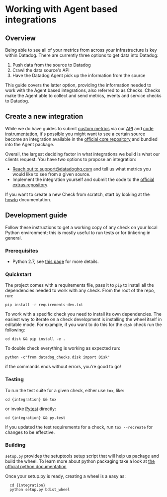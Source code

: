 # Working with Agent based integrations

## Overview

Being able to see all of your metrics from across your infrastructure is key within Datadog. There are currently three options to get data into Datadog:

1. Push data from the source to Datadog
2. Crawl the data source's API
3. Have the Datadog Agent pick up the information from the source

This guide covers the latter option, providing the information needed to work with the Agent based integrations, also referred to as Checks. Checks make the Agent able to collect and send metrics, events and service checks to Datadog.

## Create a new integration

While we do have guides to submit [custom metrics][1] via our [API][2] and [code instrumentation][3], it's possible you might want to see a certain source become an integration available in the [official core repository][4] and bundled into the Agent package.

Overall, the largest deciding factor in what integrations we build is what our clients request. You have two options to propose an integration:

* [Reach out to support@datadoghq.com][5] and tell us what metrics you would like to see from a given source.
* Implement the integration yourself and submit the code to the [official extras repository][6].

If you want to create a new Check from scratch, start by looking at the [howto](new_check_howto.md) documentation.

## Development guide

Follow these instructions to get a working copy of any check on your local Python environment; this is mostly useful to run tests or for tinkering in general.

### Prerequisites

* Python 2.7, see [this page][7] for more details.

### Quickstart

The project comes with a requirements file, pass it to `pip` to install all the dependencies needed to work with any check. From the root of the repo, run:

```
pip install -r requirements-dev.txt
```

To work with a specific check you need to install its own dependencies. The easiest way to iterate on a check development is installing the wheel itself in editable mode. For example, if you want to do this for the `disk` check run the following:

```
cd disk && pip install -e .
```

To double check everything is working as expected run:

```
python -c"from datadog_checks.disk import Disk"
```

if the commands ends without errors, you're good to go!

### Testing

To run the test suite for a given check, either use `tox`, like:

```
cd {integration} && tox
```

or invoke [Pytest][8] directly:

```
cd {integration} && py.test
```

If you updated the test requirements for a check, run `tox --recreate` for changes to be effective.

### Building

`setup.py` provides the setuptools setup script that will help us package and build the wheel. To learn more about python packaging take a look at [the official python documentation][9]

Once your setup.py is ready, creating a wheel is a easy as:

```
  cd {integration}
  python setup.py bdist_wheel
```

[1]: https://docs.datadoghq.com/developers/metrics/
[2]: https://docs.datadoghq.com/api/
[3]: https://docs.datadoghq.com/developers/libraries/
[5]: https://docs.datadoghq.com/help/
[6]: https://github.com/DataDog/integrations-extras
[7]: python.md
[8]: https://docs.pytest.org/en/latest/
[9]: https://packaging.python.org/tutorials/distributing-packages/
[4]: https://github.com/DataDog/integrations-core
